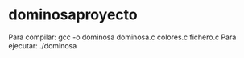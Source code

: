 # dominosaproyecto

Para compilar: gcc -o dominosa dominosa.c colores.c fichero.c
Para ejecutar: ./dominosa
